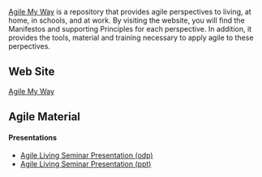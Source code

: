 [Agile My Way](https://agilemyway.000webhostapp.com/) is a repository that provides agile perspectives to living, at home, in schools, and at work. 
By visiting the website, you will find the Manifestos and supporting Principles for each perspective. In addition, it provides the tools, 
material and training necessary to apply agile to these perpectives.

## Web Site
[Agile My Way](https://agilemyway.000webhostapp.com/)

## Agile Material
#### Presentations
+ [Agile Living Seminar Presentation (odp)](./doc/Agile%20Living%20Seminar.ppt)
+ [Agile Living Seminar Presentation (ppt)](./doc/Agile%20Living%20Seminar.ppt)
